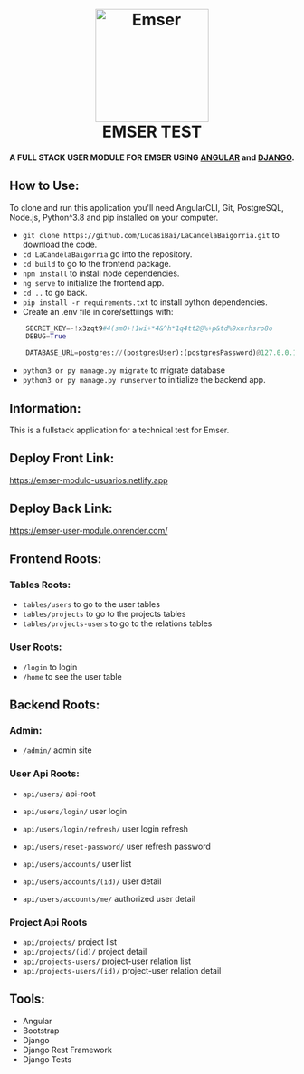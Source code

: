 <h1 align="center">
  <br>
  <a href="http://www.emser.net/">
  <img src="https://media.cylex.com.ar/companies/1111/5565/logo/logo.jpg" alt="Emser" width="200"></a>
  <br>
  EMSER TEST
  <br>
</h1>
<h4 align="center">A FULL STACK USER MODULE FOR EMSER USING <a href="https://angular.io/">ANGULAR</a> and <a href="https://www.djangoproject.com/">DJANGO</a>.</h4>

## How to Use:

To clone and run this application you'll need AngularCLI, Git, PostgreSQL, Node.js, Python^3.8 and pip installed on your computer.

- `git clone https://github.com/LucasiBai/LaCandelaBaigorria.git` to download the code.
- `cd LaCandelaBaigorria` go into the repository.
- `cd build` to go to the frontend package.
- `npm install` to install node dependencies.
- `ng serve` to initialize the frontend app.
- `cd ..` to go back.
- `pip install -r requirements.txt` to install python dependencies.
- Create an .env file in core/settiings with:

```python
    SECRET_KEY=-!x3zqt9#4(sm0+!1wi+*4&^h*1q4tt2@%+p&td%9xnrhsro8o
    DEBUG=True

    DATABASE_URL=postgres://(postgresUser):(postgresPassword)@127.0.0.1:5432/(dbName)
```

- `python3 or py manage.py migrate` to migrate database
- `python3 or py manage.py runserver` to initialize the backend app.

## Information:

This is a fullstack application for a technical test for Emser.

## Deploy Front Link:

https://emser-modulo-usuarios.netlify.app

## Deploy Back Link:

https://emser-user-module.onrender.com/

## Frontend Roots:

### Tables Roots:

- `tables/users` to go to the user tables
- `tables/projects` to go to the projects tables
- `tables/projects-users` to go to the relations tables

### User Roots:

- `/login` to login
- `/home` to see the user table

## Backend Roots:

### Admin:

- `/admin/` admin site

### User Api Roots:

- `api/users/` api-root

- `api/users/login/` user login
- `api/users/login/refresh/` user login refresh
- `api/users/reset-password/` user refresh password
- `api/users/accounts/` user list
- `api/users/accounts/(id)/` user detail
- `api/users/accounts/me/` authorized user detail

### Project Api Roots

- `api/projects/` project list
- `api/projects/(id)/` project detail
- `api/projects-users/` project-user relation list
- `api/projects-users/(id)/` project-user relation detail

## Tools:

- Angular
- Bootstrap
- Django
- Django Rest Framework
- Django Tests

<!-- ## Example:

... -->

